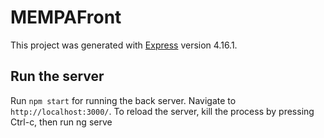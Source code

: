 # MEMPAFront

This project was generated with [Express](https://github.com/expressjs/express) version 4.16.1.

## Run the server

Run `npm start` for running the back server. Navigate to `http://localhost:3000/`. To reload the server, kill the process by pressing Ctrl-c, then run ng serve

